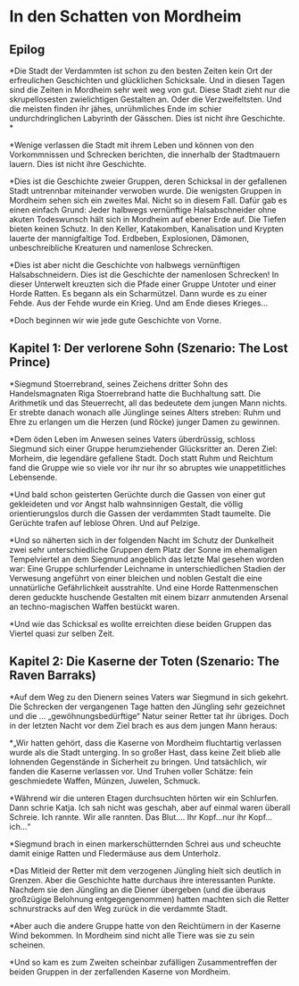 # In den Schatten von Mordheim   

## Epilog   
*Die Stadt der Verdammten ist schon zu den besten Zeiten kein Ort der erfreulichen Geschichten und glücklichen Schicksale. Und in diesen Tagen sind die Zeiten in Mordheim sehr weit weg von gut. Diese Stadt zieht nur die skrupellosesten zwielichtigen Gestalten an. Oder die Verzweifeltsten. Und die meisten finden ihr jähes, unrühmliches Ende im schier undurchdringlichen Labyrinth der Gässchen. Dies ist nicht ihre Geschichte. *

*Wenige verlassen die Stadt mit ihrem Leben und können von den Vorkommnissen und Schrecken berichten, die innerhalb der Stadtmauern lauern. Dies ist nicht ihre Geschichte.

*Dies ist die Geschichte zweier Gruppen, deren Schicksal in der gefallenen Stadt untrennbar miteinander verwoben wurde. Die wenigsten Gruppen in Mordheim sehen sich ein zweites Mal. Nicht so in diesem Fall. Dafür gab es einen einfach Grund: Jeder halbwegs vernünftige Halsabschneider ohne akuten Todeswunsch hält sich in Mordheim auf ebener Erde auf. Die Tiefen bieten keinen Schutz. In den Keller, Katakomben, Kanalisation und Krypten lauerte der mannigfaltige Tod. Erdbeben, Explosionen, Dämonen, unbeschreibliche Kreaturen und namenlose Schrecken.

*Dies ist aber nicht die Geschichte von halbwegs vernünftigen Halsabschneidern. Dies ist die Geschichte der namenlosen Schrecken! In dieser Unterwelt kreuzten sich die Pfade einer Gruppe Untoter und einer Horde Ratten. Es begann als ein Scharmützel. Dann wurde es zu einer Fehde. Aus der Fehde wurde ein Krieg. Und am Ende dieses Krieges…

*Doch beginnen wir wie jede gute Geschichte von Vorne.



## Kapitel 1: Der verlorene Sohn (Szenario: The Lost Prince)  

*Siegmund Stoerrebrand, seines Zeichens dritter Sohn des Handelsmagnaten Riga Stoerrebrand hatte die Buchhaltung satt. Die Arithmetik und das Steuerrecht, all das bedeutete dem jungen Mann nichts. Er strebte danach wonach alle Jünglinge seines Alters streben: Ruhm und Ehre zu erlangen um die Herzen (und Röcke) junger Damen zu gewinnen.

*Dem öden Leben im Anwesen seines Vaters überdrüssig, schloss Siegmund sich einer Gruppe herumziehender Glücksritter an. Deren Ziel: Morheim, die legendäre gefallene Stadt. Doch statt Ruhm und Reichtum fand die Gruppe wie so viele vor ihr nur ihr so abruptes wie unappetitliches Lebensende.

*Und bald schon geisterten Gerüchte durch die Gassen von einer gut gekleideten und vor Angst halb wahnsinnigen Gestalt, die völlig orientierungslos durch die Gassen der verdammten Stadt taumelte. Die Gerüchte trafen auf leblose Ohren. Und auf Pelzige. 

*Und so näherten sich in der folgenden Nacht im Schutz der Dunkelheit zwei sehr unterschiedliche Gruppen dem Platz der Sonne im ehemaligen Tempelviertel an dem Siegmund angeblich das letzte Mal gesehen worden war: Eine Gruppe schlurfender Leichname in unterschiedlichen Stadien der Verwesung angeführt von einer bleichen und noblen Gestalt die eine unnatürliche Gefährlichkeit ausstrahlte. Und eine Horde Rattenmenschen deren geduckte huschende Gestalten mit einem bizarr anmutenden Arsenal an techno-magischen Waffen bestückt waren.

*Und wie das Schicksal es wollte erreichten diese beiden Gruppen das Viertel quasi zur selben Zeit.




## Kapitel 2: Die Kaserne der Toten (Szenario: The Raven Barraks)
*Auf dem Weg zu den Dienern seines Vaters war Siegmund in sich gekehrt. Die Schrecken der vergangenen Tage hatten den Jüngling sehr gezeichnet und die … „gewöhnungsbedürftige“ Natur seiner Retter tat ihr übriges. Doch in der letzten Nacht vor dem Ziel brach es aus dem jungen Mann heraus:

*„Wir hatten gehört, dass die Kaserne von Mordheim fluchtartig verlassen wurde als die Stadt unterging. In so großer Hast, dass keine Zeit blieb alle lohnenden Gegenstände in Sicherheit zu bringen. Und tatsächlich, wir fanden die Kaserne verlassen vor. Und Truhen voller Schätze: fein geschmiedete Waffen, Münzen, Juwelen, Schmuck.

*Während wir die unteren Etagen durchsuchten hörten wir ein Schlurfen. Dann schrie Katja. Ich sah nicht was geschah, aber auf einmal waren überall Schreie. Ich rannte. Wir alle rannten. Das Blut…. Ihr Kopf…nur ihr Kopf… ich…“

*Siegmund brach in einen markerschütternden Schrei aus und scheuchte damit einige Ratten und Fledermäuse aus dem Unterholz.

*Das Mitleid der Retter mit dem verzogenen Jüngling hielt sich deutlich in Grenzen. Aber die Geschichte hatte durchaus ihre interessanten Punkte. Nachdem sie den Jüngling an die Diener übergeben (und die überaus großzügige Belohnung entgegengenommen) hatten machten sich die Retter schnurstracks auf den Weg zurück in die verdammte Stadt.

*Aber auch die andere Gruppe hatte von den Reichtümern in der Kaserne Wind bekommen. In Mordheim sind nicht alle Tiere was sie zu sein scheinen.

*Und so kam es zum Zweiten scheinbar zufälligen Zusammentreffen der beiden Gruppen in der zerfallenden Kaserne von Mordheim.

